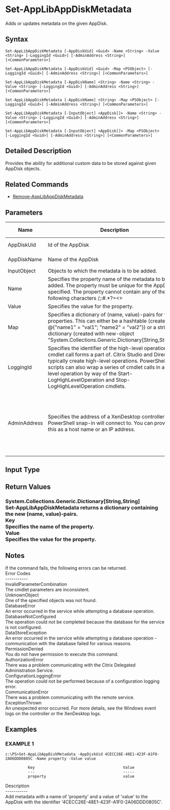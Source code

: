 ﻿# Set-AppLibAppDiskMetadata

   Adds or updates metadata on the given AppDisk.

## Syntax
```
Set-AppLibAppDiskMetadata [-AppDiskUid] <Guid> -Name <String> -Value <String> [-LoggingId <Guid>] [-AdminAddress <String>] [<CommonParameters>]

Set-AppLibAppDiskMetadata [-AppDiskUid] <Guid> -Map <PSObject> [-LoggingId <Guid>] [-AdminAddress <String>] [<CommonParameters>]

Set-AppLibAppDiskMetadata [-AppDiskName] <String> -Name <String> -Value <String> [-LoggingId <Guid>] [-AdminAddress <String>] [<CommonParameters>]

Set-AppLibAppDiskMetadata [-AppDiskName] <String> -Map <PSObject> [-LoggingId <Guid>] [-AdminAddress <String>] [<CommonParameters>]

Set-AppLibAppDiskMetadata [-InputObject] <AppDisk[]> -Name <String> -Value <String> [-LoggingId <Guid>] [-AdminAddress <String>] [<CommonParameters>]

Set-AppLibAppDiskMetadata [-InputObject] <AppDisk[]> -Map <PSObject> [-LoggingId <Guid>] [-AdminAddress <String>] [<CommonParameters>]
```

## Detailed Description
   Provides the ability for additional custom data to be stored against given AppDisk objects.

## Related Commands
  * [Remove-AppLibAppDiskMetadata](Remove-AppLibAppDiskMetadata/)
## Parameters

| Name   | Description | Required? | Pipeline Input | Default Value |
| --- | --- | --- | --- | --- |
| AppDiskUid | Id of the AppDisk | true | true (ByValue, ByPropertyName) |  |
| AppDiskName | Name of the AppDisk | true | true (ByValue, ByPropertyName) |  |
| InputObject | Objects to which the metadata is to be added. | true | true (ByValue) |  |
| Name | Specifies the property name of the metadata to be added. The property must be unique for the AppDisk specified. The property cannot contain any of the following characters \/;:#.*?=<>|[]()"' | true | false |  |
| Value | Specifies the value for the property. | true | false |  |
| Map | Specifies a dictionary of (name, value)-pairs for the properties. This can either be a hashtable (created with @{"name1" = "val1"; "name2" = "val2"}) or a string dictionary (created with new-object "System.Collections.Generic.Dictionary[String,String]"). | true | true (ByValue) |  |
| LoggingId | Specifies the identifier of the high-level operation this cmdlet call forms a part of. Citrix Studio and Director typically create high-level operations. PowerShell scripts can also wrap a series of cmdlet calls in a high-level operation by way of the Start-LogHighLevelOperation and Stop-LogHighLevelOperation cmdlets. | false | false |  |
| AdminAddress | Specifies the address of a XenDesktop controller the PowerShell snap-in will connect to. You can provide this as a host name or an IP address. | false | false | Localhost. Once a value is provided by any cmdlet, this value becomes the default. |

## Input Type
### 
   
## Return Values
### System.Collections.Generic.Dictionary[String,String]<br>   Set-AppLibAppDiskMetadata returns a dictionary containing the new (name, value)-pairs.<br>    Key <string><br>        Specifies the name of the property.<br>    Value <string><br>        Specifies the value for the property.
   ## Notes
   If the command fails, the following errors can be returned.<br>    Error Codes<br>    -----------<br>    InvalidParameterCombination<br>        The cmdlet parameters are inconsistent.<br>    UnknownObject<br>        One of the specified objects was not found.<br>    DatabaseError<br>        An error occurred in the service while attempting a database operation.<br>    DatabaseNotConfigured<br>        The operation could not be completed because the database for the service is not configured.<br>    DataStoreException<br>        An error occurred in the service while attempting a database operation - communication with the database failed for various reasons.<br>    PermissionDenied<br>        You do not have permission to execute this command.<br>    AuthorizationError<br>        There was a problem communicating with the Citrix Delegated Administration Service.<br>    ConfigurationLoggingError<br>        The operation could not be performed because of a configuration logging error.<br>    CommunicationError<br>        There was a problem communicating with the remote service.<br>    ExceptionThrown<br>        An unexpected error occurred.  For more details, see the Windows event logs on the controller or the XenDesktop logs.
## Examples

### EXAMPLE 1
```
c:\PS>Set-AppLibAppDiskMetadata -AppDiskUid 4CECC26E-48E1-423F-A1F0-2A06DDD0805C -Name property -Value value

          Key                                       Value
          ---                                       -----
          property                                  value
```
   Description<br>-----------<br>Add metadata with a name of 'property' and a value of 'value' to the AppDisk with the identifier '4CECC26E-48E1-423F-A1F0-2A06DDD0805C'.

